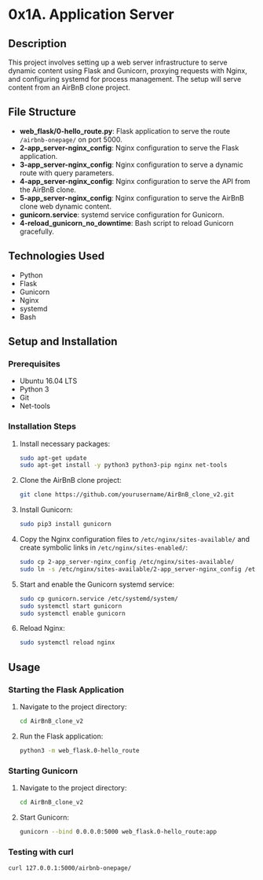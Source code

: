 # 0x1A. Application Server

## Description

This project involves setting up a web server infrastructure to serve dynamic content using Flask and Gunicorn, proxying requests with Nginx, and configuring systemd for process management. The setup will serve content from an AirBnB clone project.

## File Structure

- **web_flask/0-hello_route.py**: Flask application to serve the route `/airbnb-onepage/` on port 5000.
- **2-app_server-nginx_config**: Nginx configuration to serve the Flask application.
- **3-app_server-nginx_config**: Nginx configuration to serve a dynamic route with query parameters.
- **4-app_server-nginx_config**: Nginx configuration to serve the API from the AirBnB clone.
- **5-app_server-nginx_config**: Nginx configuration to serve the AirBnB clone web dynamic content.
- **gunicorn.service**: systemd service configuration for Gunicorn.
- **4-reload_gunicorn_no_downtime**: Bash script to reload Gunicorn gracefully.

## Technologies Used

- Python
- Flask
- Gunicorn
- Nginx
- systemd
- Bash

## Setup and Installation

### Prerequisites

- Ubuntu 16.04 LTS
- Python 3
- Git
- Net-tools

### Installation Steps

1. Install necessary packages:
    ```sh
    sudo apt-get update
    sudo apt-get install -y python3 python3-pip nginx net-tools
    ```

2. Clone the AirBnB clone project:
    ```sh
    git clone https://github.com/yourusername/AirBnB_clone_v2.git
    ```

3. Install Gunicorn:
    ```sh
    sudo pip3 install gunicorn
    ```

4. Copy the Nginx configuration files to `/etc/nginx/sites-available/` and create symbolic links in `/etc/nginx/sites-enabled/`:
    ```sh
    sudo cp 2-app_server-nginx_config /etc/nginx/sites-available/
    sudo ln -s /etc/nginx/sites-available/2-app_server-nginx_config /etc/nginx/sites-enabled/
    ```

5. Start and enable the Gunicorn systemd service:
    ```sh
    sudo cp gunicorn.service /etc/systemd/system/
    sudo systemctl start gunicorn
    sudo systemctl enable gunicorn
    ```

6. Reload Nginx:
    ```sh
    sudo systemctl reload nginx
    ```

## Usage

### Starting the Flask Application

1. Navigate to the project directory:
    ```sh
    cd AirBnB_clone_v2
    ```

2. Run the Flask application:
    ```sh
    python3 -m web_flask.0-hello_route
    ```

### Starting Gunicorn

1. Navigate to the project directory:
    ```sh
    cd AirBnB_clone_v2
    ```

2. Start Gunicorn:
    ```sh
    gunicorn --bind 0.0.0.0:5000 web_flask.0-hello_route:app
    ```

### Testing with curl

```sh
curl 127.0.0.1:5000/airbnb-onepage/
